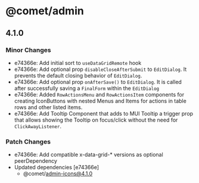 # @comet/admin

## 4.1.0

### Minor Changes

-   e74366e: Add initial sort to `useDataGridRemote` hook
-   e74366e: Add optional prop `disableCloseAfterSubmit` to `EditDialog`. It prevents the default closing behavior of `EditDialog`.
-   e74366e: Add optional prop `onAfterSave()` to `EditDialog`. It is called after successfully saving a `FinalForm` within the `EditDialog`
-   e74366e: Added `RowActionsMenu` and `RowActionsItem` components for creating IconButtons with nested Menus and Items for actions in table rows and other listed items.
-   e74366e: Add Tooltip Component that adds to MUI Tooltip a trigger prop that allows showing the Tooltip on focus/click without the need for `ClickAwayListener`.

### Patch Changes

-   e74366e: Add compatible x-data-grid-\* versions as optional peerDependency
-   Updated dependencies [e74366e]
    -   @comet/admin-icons@4.1.0
